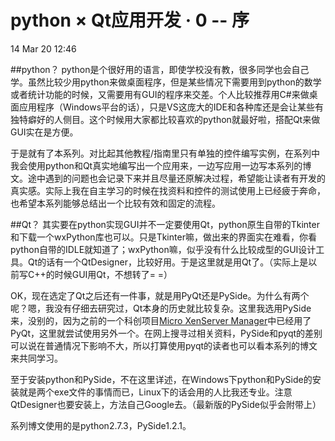 ﻿python × Qt应用开发 · 0 -- 序
==================================
14 Mar 20 12:46

##python？
python是个很好用的语言，即使学校没有教，很多同学也会自己学。虽然比较少用python来做桌面程序，但是某些情况下需要用到python的数学或者统计功能的时候，又需要用有GUI的程序来交差。个人比较推荐用C#来做桌面应用程序（Windows平台的话），只是VS这庞大的IDE和各种库还是会让某些有独特癖好的人侧目。这个时候用大家都比较喜欢的python就最好啦，搭配Qt来做GUI实在是方便。

于是就有了本系列。对比起其他教程/指南里只有单独的控件编写实例，在系列中我会使用python和Qt真实地编写出一个应用来，一边写应用一边写本系列的博文。途中遇到的问题也会记录下来并且尽量还原解决过程，希望能让读者有开发的真实感。实际上我在自主学习的时候在找资料和控件的测试使用上已经疲于奔命，也希望本系列能够总结出一个比较有效和固定的流程。

##Qt？
其实要在python实现GUI并不一定要使用Qt，python原生自带的Tkinter和下载一个wxPython库也可以。只是Tkinter嘛，做出来的界面实在难看，你看python自带的IDLE就知道了；wxPython嘛，似乎没有什么比较成型的GUI设计工具。Qt的话有一个QtDesigner，比较好用。于是这里就是用Qt了。（实际上是以前写C++的时候GUI用Qt，不想转了= =）

OK，现在选定了Qt之后还有一件事，就是用PyQt还是PySide。为什么有两个呢？嗯，我没有仔细去研究过，Qt本身的历史就比较复杂。这里我选用PySide来，没别的，因为之前的一个科创项目[Micro XenServer Manager](https://github.com/exoticknight/Micro-XenServer-Manager)中已经用了PyQt，这里就尝试使用另外一个。在网上搜寻过相关资料，PySide和pyqt的差别可以说在普通情况下影响不大，所以打算使用pyqt的读者也可以看本系列的博文来共同学习。

至于安装python和PySide，不在这里详述，在Windows下python和PySide的安装就是两个exe文件的事情而已，Linux下的话会用的人比我还专业。注意QtDesigner也要安装上，方法自己Google去。（最新版的PySide似乎会附带上）

系列博文使用的是python2.7.3，PySide1.2.1。